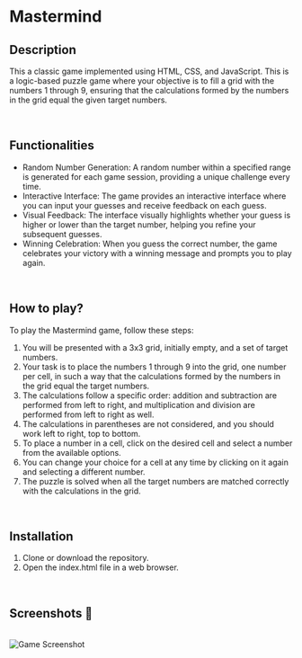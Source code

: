 # **Mastermind** 



## **Description**
This a classic game implemented using HTML, CSS, and JavaScript. This is a logic-based puzzle game where your objective is to fill a grid with the numbers 1 through 9, ensuring that the calculations formed by the numbers in the grid equal the given target numbers.



<br>

## **Functionalities**

- Random Number Generation: A random number within a specified range is generated for each game session, providing a unique challenge every time.
- Interactive Interface: The game provides an interactive interface where you can input your guesses and receive feedback on each guess.
- Visual Feedback: The interface visually highlights whether your guess is higher or lower than the target number, helping you refine your subsequent guesses.
- Winning Celebration: When you guess the correct number, the game celebrates your victory with a winning message and prompts you to play again.

<br>

## **How to play?**
To play the Mastermind game, follow these steps:

1. You will be presented with a 3x3 grid, initially empty, and a set of target numbers.
2. Your task is to place the numbers 1 through 9 into the grid, one number per cell, in such a way that the calculations formed by the numbers in the grid equal the target numbers.
3. The calculations follow a specific order: addition and subtraction are performed from left to right, and multiplication and division are performed from left to right as well.
4. The calculations in parentheses are not considered, and you should work left to right, top to bottom.
5. To place a number in a cell, click on the desired cell and select a number from the available options.
6. You can change your choice for a cell at any time by clicking on it again and selecting a different number.
7. The puzzle is solved when all the target numbers are matched correctly with the calculations in the grid.

<br>

## **Installation**
1. Clone or download the repository.
2. Open the index.html file in a web browser.


<br>

## **Screenshots 📸**

<br>
<img src="Screenshots/Digits_Dilemma.png" alt="Game Screenshot">



<br>


